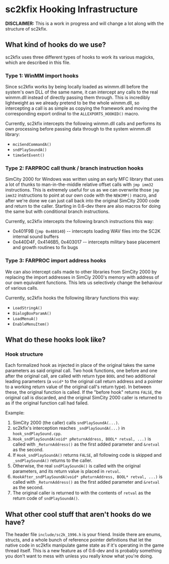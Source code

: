 # sc2kfix Hooking Infrastructure
**DISCLAIMER:** This is a work in progress and will change a lot along with the structure of sc2kfix.

## What kind of hooks do we use?
sc2kfix uses three different types of hooks to work its various magicks, which are described in this file.

### Type 1: WinMM import hooks
Since sc2kfix works by being locally loaded as winmm.dll before the system's own DLL of the same name, it can intercept any calls to the real winmm.dll instead of directly passing them through. This is incredibly lightweight as we already pretend to be the whole winmm.dll, so intercepting a call is as simple as copying the framework and moving the corresponding export ordinal to the `ALLEXPORTS_HOOKED()` macro.

Currently, sc2kfix intercepts the following winmm.dll calls and performs its own processing before passing data through to the system winmm.dll library:
- `mciSendCommandA()`
- `sndPlaySoundA()`
- `timeSetEvent()`

### Type 2: FARPROC call thunk / branch instruction hooks
SimCity 2000 for Windows was written using an early MFC library that uses a lot of thunks to man-in-the-middle relative offset calls with `jmp imm32` instructions. This is extremely useful for us as we can overwrite those `jmp imm32` instructions to point at our own code with the `NEWJMP()` macro, and after we're done we can just call back into the original SimCity 2000 code and return to the caller. Starting in 0.6-dev there are also macros for doing the same but with conditional branch instructions.

Currently, sc2kfix intercepts the following branch instructions this way:
- 0x401F9B (`jmp 0x480140`) -- intercepts loading WAV files into the SC2K internal sound buffers
- 0x440D4F, 0x4146B5, 0x403017 -- intercepts military base placement and growth routines to fix bugs

### Type 3: FARPROC import address hooks
We can also intercept calls made to other libraries from SimCity 2000 by replacing the import addresses in SimCiy 2000's memory with address of our own equivalent functions. This lets us selectively change the behaviour of various calls.

Currently, sc2kfix hooks the following library functions this way:
- `LoadStringA()`
- `DialogBoxParamA()`
- `LoadMenuA()`
- `EnableMenuItem()`


## What do these hooks look like?

### Hook structure
Each formalized hook as injected in place of the original takes the same parameters as said original call. Two hook functions, one before and one after the original call, are called with return type `BOOL` and two additional leading parameters (a `void*` to the original call return address and a pointer to a working return value of the original call's return type). In between these, the original function is called. If the "before hook" returns `FALSE`, the original call is discarded, and the original SimCity 2000 caller is returned to as if the original function call had failed.

Example:
1. SimCity 2000 (the caller) calls `sndPlaySoundA(...)`.
2. sc2kfix's interception reaches `_sndPlaySoundA(...)` in `hook_sndPlaySound.cpp`.
3. `Hook_sndPlaySoundA(void* pReturnAddress, BOOL* retval, ...)` is called with `_ReturnAddress()` as the first added parameter and `&retval` as the second.
4. If `Hook_sndPlaySoundA()` returns `FALSE`, all following code is skipped and `_sndPlaySoundA()` returns to the caller.
5. Otherwise, the real `sndPlaySoundA()` is called with the original parameters, and its return value is placed in `retval`.
6. `HookAfter_sndPlaySoundA(void* pReturnAddress, BOOL* retval, ...)` is called with `_ReturnAddress()` as the first added parameter and `&retval` as the second.
7. The original caller is returned to with the contents of `retval` as the return code of `sndPlaySoundA()`.


## What other cool stuff that aren't hooks do we have?
The header file `include/sc2k_1996.h` is your friend. Inside there are enums, structs, and a whole bunch of reference pointer definitions that let the native code in sc2kfix manipulate game state as if it's operating in the game thread itself. This is a new feature as of 0.6-dev and is probably something you don't want to mess with unless you really know what you're doing.